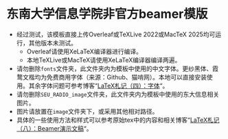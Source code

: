 # 东南大学信息学院非官方beamer模版

+ 经过测试，该模板直接上传Overleaf或TeXLive 2022或MacTeX 2025均可运行，其他版本未测试。
  + Overleaf请使用XeLaTeX编译器进行编译。
  + 本地TeXLive或MacTeX请使用XeLaTeX编译器编译两遍。
+ 请勿删除`fonts`文件夹，此文件夹内为模板中使用的中文字体。更纱黑体、霞鹜文楷均为免费商用字体（来源：Github、猫啃网）。本地可以直接安装使用。其余字体问题可参考博客“[LaTeX札记（四）：字体](https://levitate-qian.github.io/2022/04/14/latex-note-04/)“。
+ 请勿删除`SEU_RADIO_image`文件夹，此文件夹内为模板中使用的东大信息相关图片。
+ 图片请放置在`image`文件夹下，或采用其他相对路径。
+ 具体的一些使用方法和样式可以参考原始tex中的内容和相关博客“[LaTeX札记（八）：Beamer演示文稿](https://levitate-qian.github.io/2025/05/08/latex-note-08/)“。

